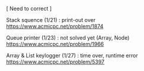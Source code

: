 [ Need to correct ] 

Stack squence (1/21) : print-out over 
https://www.acmicpc.net/problem/1874

Queue printer (1/23) : not solved yet (Array, Node)
https://www.acmicpc.net/problem/1966

Array & List keylogger (1/27) :  time over, runtime error
https://www.acmicpc.net/problem/5397

